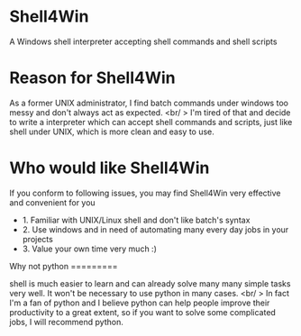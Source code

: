 Shell4Win
=========

A Windows shell interpreter accepting shell commands and shell scripts

Reason for Shell4Win
=========

As a former UNIX administrator, I find batch commands under windows too messy and don't always act as expected. 
<br/ >
I'm tired of that and decide to write a interpreter which can accept shell commands and scripts, just like shell under UNIX, which is more clean and easy to use.

Who would like Shell4Win
=========

If you conform to following issues, you may find Shell4Win very effective and convenient for you
<ul>
<li>1. Familiar with UNIX/Linux shell and don't like batch's syntax</li>
<li>2. Use windows and in need of automating many every day jobs in your projects</li>
<li>3. Value your own time very much :)</li>
</ul>
Why not python
=========

shell is much easier to learn and can already solve many many simple tasks very well. It won't be necessary to use python in many cases.
<br/ >
In fact I'm a fan of python and I believe python can help people improve their productivity to a great extent, so if you want to solve some complicated jobs, I will recommend python.
